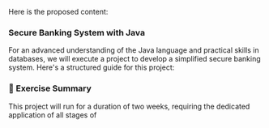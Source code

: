Here is the proposed content:

### Secure Banking System with Java

For an advanced understanding of the Java language and practical skills in databases, we will execute a project to develop a simplified secure banking system. Here's a structured guide for this project:

### 💪 Exercise Summary

This project will run for a duration of two weeks, requiring the dedicated application of all stages of
